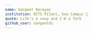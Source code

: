 ```yaml
---
name: Sangeet Narayan
institution: BITS Pilani, Goa Campus 🚩
quote: Life's a soup and I'm a fork
github_user: sangeetds
---
```

